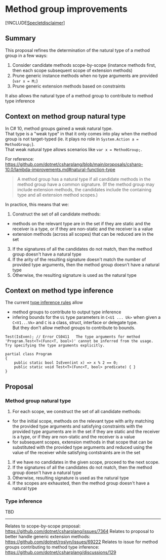 # Method group improvements

[!INCLUDE[Specletdisclaimer](speclet-disclaimer.md)]

## Summary
[summary]: #summary

This proposal refines the determination of the natural type of a method group in a few ways:
1. Consider candidate methods scope-by-scope (instance methods first, then each scope subsequent scope of extension methods)
2. Prune generic instance methods when no type arguments are provided (`var x = M;`)
3. Prune generic extension methods based on constraints

It also allows the natural type of a method group to contribute to method type inference

## Context on method group natural type

In C# 10, method groups gained a weak natural type.  
That type is a "weak type" in that it only comes into play when the method group is not target-typed (ie. it plays no role in `System.Action a = MethodGroup;`).  
That weak natural type allows scenarios like `var x = MethodGroup;`.

For reference:
https://github.com/dotnet/csharplang/blob/main/proposals/csharp-10.0/lambda-improvements.md#natural-function-type

> A method group has a natural type if all candidate methods in the method group have a common signature. (If the method group may include extension methods, the candidates include the containing type and all extension method scopes.)

In practice, this means that we:
1. Construct the set of all candidate methods:
  - methods on the relevant type are in the set if they are static and the receiver is a type, or if they are non-static and the receiver is a value
  - extension methods (across all scopes) that can be reduced are in the set
3. If the signatures of all the candidates do not match, then the method group doesn't have a natural type
4. If the arity of the resulting signature doesn't match the number of provided type arguments, then the method group doesn't have a natural type
5. Otherwise, the resulting signature is used as the natural type

## Context on method type inference

The current [type inference rules](https://github.com/dotnet/csharpstandard/blob/draft-v7/standard/expressions.md#1263-type-inference) allow 
- method groups to contribute to output type inference
- infering bounds for the `Ui` type parameters in `C<U1 ... Uk>` when given a `C<V1...Vk>` and `C` is a class, struct, interface or delegate type.  
But they don't allow method groups to contribute to bounds.

```
Test(IsEven); // Error CS0411	The type arguments for method 'Program.Test<T>(Func<T, bool>)' cannot be inferred from the usage. Try specifying the type arguments explicitly.

partial class Program
{
    public static bool IsEven(int x) => x % 2 == 0;
    public static void Test<T>(Func<T, bool> predicate) { }
}
```

## Proposal

### Method group natural type

1. For each scope, we construct the set of all candidate methods:
  - for the initial scope, methods on the relevant type with arity matching the provided type arguments and satisfying constraints with the provided type arguments are in the set if they are static and the receiver is a type, or if they are non-static and the receiver is a value
  - for subsequent scopes, extension methods in that scope that can be substituted with the provided type arguments and reduced using the value of the receiver while satisfying contstraints are in the set
  1. If we have no candidates in the given scope, proceed to the next scope.
  2. If the signatures of all the candidates do not match, then the method group doesn't have a natural type
  3. Otherwise, resulting signature is used as the natural type
2. If the scopes are exhausted, then the method group doesn't have a natural type

### Type inference

TBD

----

Relates to scope-by-scope proposal: https://github.com/dotnet/csharplang/issues/7364
Relates to proposal to better handle generic extension methods: https://github.com/dotnet/roslyn/issues/69222
Relates to issue for method groups contributing to method type inference: https://github.com/dotnet/csharplang/discussions/129
